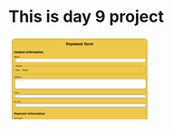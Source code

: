 <html lang="en">
<head>
    <meta charset="UTF-8">
    <meta name="viewport" content="width=device-width, initial-scale=1.0">
    <title>ss of day9 project</title>
</head>

<body>
    <h1>This is day 9 project </h1>
    <img src="SS9.png" alt="ss of day 9" width="50%">
    
</body>
</html>
